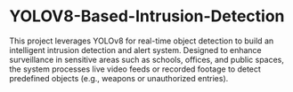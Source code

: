 # YOLOV8-Based-Intrusion-Detection
This project leverages YOLOv8 for real-time object detection to build an intelligent intrusion detection and alert system. Designed to enhance surveillance in sensitive areas such as schools, offices, and public spaces, the system processes live video feeds or recorded footage to detect predefined objects (e.g., weapons or unauthorized entries).
